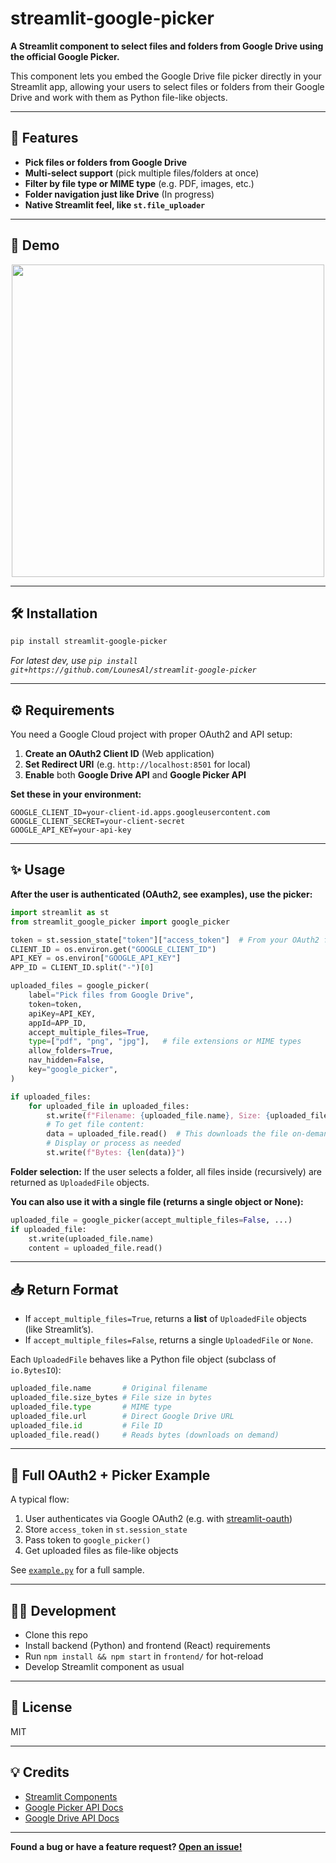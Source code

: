 # streamlit-google-picker

**A Streamlit component to select files and folders from Google Drive using the official Google Picker.**

This component lets you embed the Google Drive file picker directly in your Streamlit app, allowing your users to select files or folders from their Google Drive and work with them as Python file-like objects.

---

## 🚀 Features

* **Pick files or folders from Google Drive**
* **Multi-select support** (pick multiple files/folders at once)
* **Filter by file type or MIME type** (e.g. PDF, images, etc.)
* **Folder navigation just like Drive** (In progress)
* **Native Streamlit feel, like `st.file_uploader`**

---

## 📸 Demo

<p align="center">
  <img src="./file_loader.png" width="500"/>
</p>

---

## 🛠️ Installation

```bash
pip install streamlit-google-picker
```

*For latest dev, use `pip install git+https://github.com/LounesAl/streamlit-google-picker`*

---

## ⚙️ Requirements

You need a Google Cloud project with proper OAuth2 and API setup:

1. **Create an OAuth2 Client ID** (Web application)
2. **Set Redirect URI** (e.g. `http://localhost:8501` for local)
3. **Enable** both **Google Drive API** and **Google Picker API**

**Set these in your environment:**

```env
GOOGLE_CLIENT_ID=your-client-id.apps.googleusercontent.com
GOOGLE_CLIENT_SECRET=your-client-secret
GOOGLE_API_KEY=your-api-key
```

---

## ✨ Usage

**After the user is authenticated (OAuth2, see examples), use the picker:**

```python
import streamlit as st
from streamlit_google_picker import google_picker

token = st.session_state["token"]["access_token"]  # From your OAuth2 flow
CLIENT_ID = os.environ.get("GOOGLE_CLIENT_ID")
API_KEY = os.environ["GOOGLE_API_KEY"]
APP_ID = CLIENT_ID.split("-")[0]

uploaded_files = google_picker(
    label="Pick files from Google Drive",
    token=token,
    apiKey=API_KEY,
    appId=APP_ID,
    accept_multiple_files=True,
    type=["pdf", "png", "jpg"],   # file extensions or MIME types
    allow_folders=True,
    nav_hidden=False,
    key="google_picker",
)

if uploaded_files:
    for uploaded_file in uploaded_files:
        st.write(f"Filename: {uploaded_file.name}, Size: {uploaded_file.size_bytes}")
        # To get file content:
        data = uploaded_file.read()  # This downloads the file on-demand!
        # Display or process as needed
        st.write(f"Bytes: {len(data)}")
```

**Folder selection:**
If the user selects a folder, all files inside (recursively) are returned as `UploadedFile` objects.

**You can also use it with a single file (returns a single object or None):**

```python
uploaded_file = google_picker(accept_multiple_files=False, ...)
if uploaded_file:
    st.write(uploaded_file.name)
    content = uploaded_file.read()
```

---

## 📥 Return Format

* If `accept_multiple_files=True`, returns a **list** of `UploadedFile` objects (like Streamlit’s).
* If `accept_multiple_files=False`, returns a single `UploadedFile` or `None`.

Each `UploadedFile` behaves like a Python file object (subclass of `io.BytesIO`):

```python
uploaded_file.name       # Original filename
uploaded_file.size_bytes # File size in bytes
uploaded_file.type       # MIME type
uploaded_file.url        # Direct Google Drive URL
uploaded_file.id         # File ID
uploaded_file.read()     # Reads bytes (downloads on demand)
```

---

## 🧩 Full OAuth2 + Picker Example

A typical flow:

1. User authenticates via Google OAuth2 (e.g. with [streamlit-oauth](https://github.com/streamlit/streamlit-oauth))
2. Store `access_token` in `st.session_state`
3. Pass token to `google_picker()`
4. Get uploaded files as file-like objects

See [`example.py`](./streamlit_google_picker/streamlit_google_picker/example.py) for a full sample.

---

## 🧑‍💻 Development

* Clone this repo
* Install backend (Python) and frontend (React) requirements
* Run `npm install && npm start` in `frontend/` for hot-reload
* Develop Streamlit component as usual

---

## 📜 License

MIT

---

## 💡 Credits

* [Streamlit Components](https://docs.streamlit.io/library/components)
* [Google Picker API Docs](https://developers.google.com/picker/docs)
* [Google Drive API Docs](https://developers.google.com/drive/api)

---

**Found a bug or have a feature request? [Open an issue!](https://github.com/LounesAl/streamlit-google-picker/issues)**